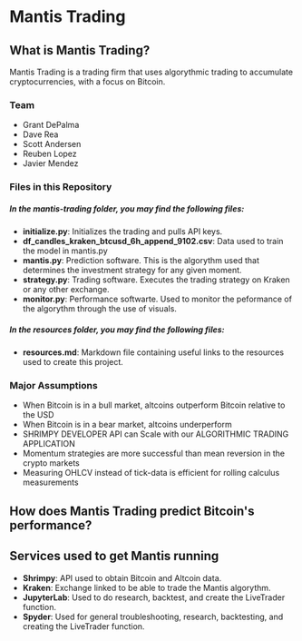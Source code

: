 # Mantis Trading

## What is Mantis Trading? 

Mantis Trading is a trading firm that uses algorythmic trading to accumulate cryptocurrencies, with a focus on Bitcoin. 

### Team
* Grant DePalma
* Dave Rea
* Scott Andersen
* Reuben Lopez
* Javier Mendez

### Files in this Repository

  ##### In the mantis-trading folder, you may find the following files:
  * **initialize.py**: Initializes the trading and pulls API keys. 
  * **df_candles_kraken_btcusd_6h_append_9102.csv**: Data used to train the model in mantis.py
  * **mantis.py**: Prediction software. This is the algorythm used that determines the investment strategy for any given moment. 
  * **strategy.py**: Trading software. Executes the trading strategy on Kraken or any other exchange.
  * **monitor.py**: Performance softwarte. Used to monitor the peformance of the algorythm through the use of visuals.

  ##### In the resources folder, you may find the following files:
  * **resources.md**: Markdown file containing useful links to the resources used to create this project. 

### Major Assumptions
* When Bitcoin is in a bull market, altcoins outperform Bitcoin relative to the USD
* When Bitcoin is in a bear market, altcoins underperform 
* SHRIMPY DEVELOPER API can Scale with our ALGORITHMIC TRADING APPLICATION
* Momentum strategies are more successful than mean reversion in the crypto markets
* Measuring OHLCV instead of tick-data is efficient for rolling calculus measurements

## How does Mantis Trading predict Bitcoin's performance?

## Services used to get Mantis running
* **Shrimpy**: API used to obtain Bitcoin and Altcoin data.
* **Kraken**: Exchange linked to be able to trade the Mantis algorythm. 
* **JupyterLab**: Used to do research, backtest, and create the LiveTrader function.
* **Spyder**: Used for general troubleshooting, research, backtesting, and creating the LiveTrader function.
